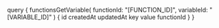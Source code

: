 query {
    functionsGetVariable(
        functionId: "[FUNCTION_ID]",
        variableId: "[VARIABLE_ID]"
    ) {
        id
        createdAt
        updatedAt
        key
        value
        functionId
    }
}